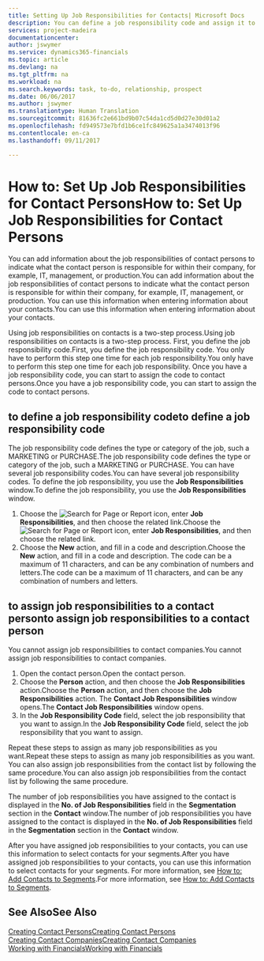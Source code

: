 ```yaml
---
title: Setting Up Job Responsibilities for Contacts| Microsoft Docs
description: You can define a job responsibility code and assign it to a contact to indicate the tasks that your contact is responsible for in their company, for example, IT or production.
services: project-madeira
documentationcenter: 
author: jswymer
ms.service: dynamics365-financials
ms.topic: article
ms.devlang: na
ms.tgt_pltfrm: na
ms.workload: na
ms.search.keywords: task, to-do, relationship, prospect
ms.date: 06/06/2017
ms.author: jswymer
ms.translationtype: Human Translation
ms.sourcegitcommit: 81636fc2e661bd9b07c54da1cd5d0d27e30d01a2
ms.openlocfilehash: fd949573e7bfd1b6ce1fc849625a1a3474013f96
ms.contentlocale: en-ca
ms.lasthandoff: 09/11/2017

---
```

# <a name="how-to-set-up-job-responsibilities-for-contact-persons"></a><span data-ttu-id="9b21a-103">How to: Set Up Job Responsibilities for Contact Persons</span><span class="sxs-lookup"><span data-stu-id="9b21a-103">How to: Set Up Job Responsibilities for Contact Persons</span></span>
<span data-ttu-id="9b21a-104">You can add information about the job responsibilities of contact persons to indicate what the contact person is responsible for within their company, for example, IT, management, or production.</span><span class="sxs-lookup"><span data-stu-id="9b21a-104">You can add information about the job responsibilities of contact persons to indicate what the contact person is responsible for within their company, for example, IT, management, or production.</span></span> <span data-ttu-id="9b21a-105">You can use this information when entering information about your contacts.</span><span class="sxs-lookup"><span data-stu-id="9b21a-105">You can use this information when entering information about your contacts.</span></span>

<span data-ttu-id="9b21a-106">Using job responsibilities on contacts is a two-step process.</span><span class="sxs-lookup"><span data-stu-id="9b21a-106">Using job responsibilities on contacts is a two-step process.</span></span> <span data-ttu-id="9b21a-107">First, you define the job responsibility code.</span><span class="sxs-lookup"><span data-stu-id="9b21a-107">First, you define the job responsibility code.</span></span> <span data-ttu-id="9b21a-108">You only have to perform this step one time for each job responsibility.</span><span class="sxs-lookup"><span data-stu-id="9b21a-108">You only have to perform this step one time for each job responsibility.</span></span> <span data-ttu-id="9b21a-109">Once you have a job responsibility code, you can start to assign the code to contact persons.</span><span class="sxs-lookup"><span data-stu-id="9b21a-109">Once you have a job responsibility code, you can start to assign the code to contact persons.</span></span>

## <a name="to-define-a-job-responsibility-code"></a><span data-ttu-id="9b21a-110">to define a job responsibility code</span><span class="sxs-lookup"><span data-stu-id="9b21a-110">to define a job responsibility code</span></span>
<span data-ttu-id="9b21a-111">The job responsibility code defines the type or category of the job, such a MARKETING or PURCHASE.</span><span class="sxs-lookup"><span data-stu-id="9b21a-111">The job responsibility code defines the type or category of the job, such a MARKETING or PURCHASE.</span></span> <span data-ttu-id="9b21a-112">You can have several job responsibility codes.</span><span class="sxs-lookup"><span data-stu-id="9b21a-112">You can have several job responsibility codes.</span></span> <span data-ttu-id="9b21a-113">To define the job responsibility, you use the **Job Responsibilities** window.</span><span class="sxs-lookup"><span data-stu-id="9b21a-113">To define the job responsibility, you use the **Job Responsibilities** window.</span></span>

1. <span data-ttu-id="9b21a-114">Choose the ![Search for Page or Report](media/ui-search/search_small.png "Search for Page or Report icon") icon, enter **Job Responsibilities**, and then choose the related link.</span><span class="sxs-lookup"><span data-stu-id="9b21a-114">Choose the ![Search for Page or Report](media/ui-search/search_small.png "Search for Page or Report icon") icon, enter **Job Responsibilities**, and then choose the related link.</span></span>
2. <span data-ttu-id="9b21a-115">Choose the **New** action, and fill in a code and description.</span><span class="sxs-lookup"><span data-stu-id="9b21a-115">Choose the **New** action, and fill in a code and description.</span></span> <span data-ttu-id="9b21a-116">The code can be a maximum of 11 characters, and can be any combination of numbers and letters.</span><span class="sxs-lookup"><span data-stu-id="9b21a-116">The code can be a maximum of 11 characters, and can be any combination of numbers and letters.</span></span>

## <a name="to-assign-job-responsibilities-to-a-contact-person"></a><span data-ttu-id="9b21a-117">to assign job responsibilities to a contact person</span><span class="sxs-lookup"><span data-stu-id="9b21a-117">to assign job responsibilities to a contact person</span></span>
<span data-ttu-id="9b21a-118">You cannot assign job responsibilities to contact companies.</span><span class="sxs-lookup"><span data-stu-id="9b21a-118">You cannot assign job responsibilities to contact companies.</span></span>

1. <span data-ttu-id="9b21a-119">Open the contact person.</span><span class="sxs-lookup"><span data-stu-id="9b21a-119">Open the contact person.</span></span>
2. <span data-ttu-id="9b21a-120">Choose the **Person** action, and then choose the **Job Responsibilities** action.</span><span class="sxs-lookup"><span data-stu-id="9b21a-120">Choose the **Person** action, and then choose the **Job Responsibilities** action.</span></span> <span data-ttu-id="9b21a-121">The **Contact Job Responsibilities** window opens.</span><span class="sxs-lookup"><span data-stu-id="9b21a-121">The **Contact Job Responsibilities** window opens.</span></span>
3. <span data-ttu-id="9b21a-122">In the **Job Responsibility Code** field, select the job responsibility that you want to assign.</span><span class="sxs-lookup"><span data-stu-id="9b21a-122">In the **Job Responsibility Code** field, select the job responsibility that you want to assign.</span></span>

<span data-ttu-id="9b21a-123">Repeat these steps to assign as many job responsibilities as you want.</span><span class="sxs-lookup"><span data-stu-id="9b21a-123">Repeat these steps to assign as many job responsibilities as you want.</span></span> <span data-ttu-id="9b21a-124">You can also assign job responsibilities from the contact list by following the same procedure.</span><span class="sxs-lookup"><span data-stu-id="9b21a-124">You can also assign job responsibilities from the contact list by following the same procedure.</span></span>

<span data-ttu-id="9b21a-125">The number of job responsibilities you have assigned to the contact is displayed in the **No. of Job Responsibilities** field in the **Segmentation** section in the **Contact** window.</span><span class="sxs-lookup"><span data-stu-id="9b21a-125">The number of job responsibilities you have assigned to the contact is displayed in the **No. of Job Responsibilities** field in the **Segmentation** section in the **Contact** window.</span></span>

<span data-ttu-id="9b21a-126">After you have assigned job responsibilities to your contacts, you can use this information to select contacts for your segments.</span><span class="sxs-lookup"><span data-stu-id="9b21a-126">After you have assigned job responsibilities to your contacts, you can use this information to select contacts for your segments.</span></span> <span data-ttu-id="9b21a-127">For more information, see [How to: Add Contacts to Segments](marketing-add-contact-segment.md).</span><span class="sxs-lookup"><span data-stu-id="9b21a-127">For more information, see [How to: Add Contacts to Segments](marketing-add-contact-segment.md).</span></span>

## <a name="see-also"></a><span data-ttu-id="9b21a-128">See Also</span><span class="sxs-lookup"><span data-stu-id="9b21a-128">See Also</span></span>
[<span data-ttu-id="9b21a-129">Creating Contact Persons</span><span class="sxs-lookup"><span data-stu-id="9b21a-129">Creating Contact Persons</span></span>](marketing-create-contact-persons.md)  
[<span data-ttu-id="9b21a-130">Creating Contact Companies</span><span class="sxs-lookup"><span data-stu-id="9b21a-130">Creating Contact Companies</span></span>](marketing-create-contact-companies.md)  
[<span data-ttu-id="9b21a-131">Working with Financials</span><span class="sxs-lookup"><span data-stu-id="9b21a-131">Working with Financials</span></span>](ui-work-product.md)

